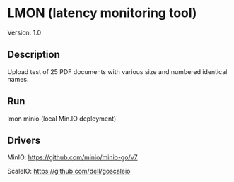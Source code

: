 # LMON (latency monitoring tool)

Version: 1.0

## Description
Upload test of 25 PDF documents with various size and numbered identical names.

## Run
lmon minio (local Min.IO deployment)

## Drivers
MinIO:
https://github.com/minio/minio-go/v7

ScaleIO:
https://github.com/dell/goscaleio

